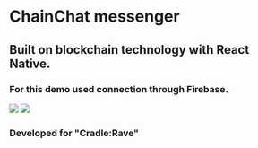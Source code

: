 <h1> ChainChat messenger </h1>
<h2> Built on blockchain technology with React Native. </h2> 
<h3> For this demo used connection through Firebase. </h3>
<img src="https://pp.userapi.com/c841620/v841620337/65ce2/3CJtu_pWMMM.jpg"/>
<img src="https://pp.userapi.com/c840736/v840736672/572f1/cv7WFbpj664.jpg"/>
<h3>Developed for "Cradle:Rave" </h3> 


